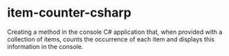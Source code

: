 # item-counter-csharp
Creating a method in the console C# application that, when provided with a collection of items, counts the occurrence of each item and displays this information in the console.
